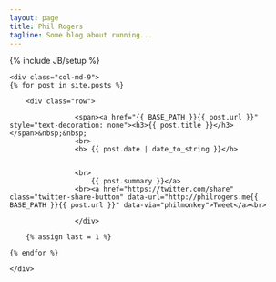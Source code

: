 ```yaml
---
layout: page
title: Phil Rogers
tagline: Some blog about running...
---
```

{% include JB/setup %}
 
<div class="container">
	
	<div class="col-md-9">
	{% for post in site.posts %}

    	<div class="row">
        	
					<span><a href="{{ BASE_PATH }}{{ post.url }}"  style="text-decoration: none"><h3>{{ post.title }}</h3></span>&nbsp;&nbsp;
                    <br>
					<b> {{ post.date | date_to_string }}</b>
					
					
					<br>
						{{ post.summary }}</a>
					<br><a href="https://twitter.com/share" class="twitter-share-button" data-url="http://philrogers.me{{ BASE_PATH }}{{ post.url }}" data-via="philmonkey">Tweet</a><br>
                    
                    </div>
        	
        {% assign last = 1 %}	
	
	{% endfor %}	

    </div>

</div>


        
